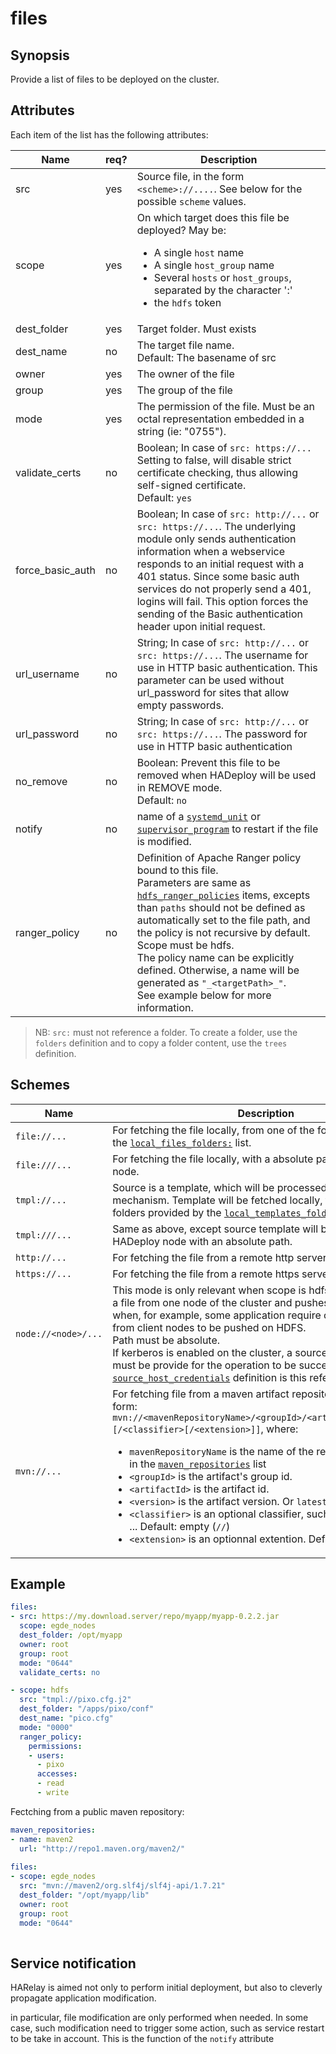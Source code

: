 # files

## Synopsis

Provide a list of files to be deployed on the cluster.

## Attributes

Each item of the list has the following attributes:

Name | req? | 	Description
--- | ---  | ---
src|yes|Source file, in the form `<scheme>://....`. See below for the possible `scheme` values.
scope|yes|On which target does this file be deployed? May be:<ul><li>A single `host` name</li><li>A single `host_group` name</li><li>Several `hosts` or `host_groups`, separated by the character ':'</li><li>the `hdfs` token</li></ul>
dest_folder|yes|Target folder. Must exists
dest_name|no|The target file name.<br>Default: The basename of src
owner|yes|The owner of the file
group|yes|The group of the file
mode|yes|The permission of the file. Must be an octal representation embedded in a string (ie: "0755").
validate_certs|no|Boolean; In case of `src: https://...` Setting to false, will disable strict certificate checking, thus allowing self-signed certificate.<br>Default: `yes`
force_basic_auth|no|Boolean; In case of `src: http://...` or `src: https://...`. The underlying module only sends authentication information when a webservice responds to an initial request with a 401 status. Since some basic auth services do not properly send a 401, logins will fail. This option forces the sending of the Basic authentication header upon initial request.
url_username|no|String; In case of `src: http://...` or `src: https://...`. The username for use in HTTP basic authentication. This parameter can be used without url_password for sites that allow empty passwords.
url_password|no|String; In case of `src: http://...` or `src: https://...`. The password for use in HTTP basic authentication
no_remove|no|Boolean: Prevent this file to be removed when HADeploy will be used in REMOVE mode.<br>Default: `no`
notify|no|name of a [`systemd_unit`](../services/systemd_units) or [`supervisor_program`](../services/supervisor_programs) to restart if the file is modified.
ranger\_policy|no|Definition of Apache Ranger policy bound to this file. <br>Parameters are same as [`hdfs_ranger_policies`](../ranger/hdfs_ranger_policies) items, excepts than `paths` should not be defined as automatically set to the file path, and the policy is not recursive by default.<br>Scope must be hdfs.<br>The policy name can be explicitly defined. Otherwise, a name will be generated as `"_<targetPath>_"`.<br>See example below for more information.

> NB: `src:` must not reference a folder. To create a folder, use the `folders` definition and to copy a folder content, use the `trees` definition.

## Schemes

Name | Description
--- |--- 
`file://...` |For fetching the file locally, from one of the folder provided by the [`local_files_folders:`](./local_files_folders) list.
`file:///...` |For fetching the file locally, with a absolute path on the HADeploy node.
`tmpl://...` |Source is a template, which will be processed by Ansible/Jinja2 mechanism. Template will be fetched locally, from one of the folders provided by the [`local_templates_folders:`](./local_templates_folders) list.
`tmpl:///...` |Same as above, except source template will be fetched from the HADeploy node with an absolute path.
`http://...` |For fetching the file from a remote http server.
`https://...` |For fetching the file from a remote https server.
`node://<node>/...` |This mode is only relevant when scope is hdfs. It allows grabbing a file from one node of the cluster and pushes it to HDFS. Useful when, for example, some application require configuration files from client nodes to be pushed on HDFS.<br>Path must be absolute.<br>If kerberos is enabled on the cluster, a source host credential must be provide for the operation to be successful. See [`source_host_credentials`](../hdfs/source_host_credentials) definition is this reference part.
`mvn://...` |For fetching file from a maven artifact repository. Must be in the form:<br>`mvn://<mavenRepositoryName>/<groupId>/<artifactId>/<version>[/<classifier>[/<extension>]]`, where:<ul><li>`mavenRepositoryName` is the name of the repository definition in the [`maven_repositories`](./maven_repositories) list</li><li>`<groupId>` is the artifact's group id.</li><li>`<artifactId>` is the artifact id.</li><li>`<version>` is the artifact version. Or `latest`.</li><li>`<classifier>` is an optional classifier, such as `docs`, `sources`, ... Default: empty (`//`)</li><li>`<extension>` is an optionnal extention. Default to `jar`</li></ul>  

## Example

```yaml
files:
- src: https://my.download.server/repo/myapp/myapp-0.2.2.jar
  scope: egde_nodes
  dest_folder: /opt/myapp
  owner: root
  group: root
  mode: "0644"
  validate_certs: no

- scope: hdfs
  src: "tmpl://pixo.cfg.j2" 
  dest_folder: "/apps/pixo/conf"
  dest_name: "pico.cfg"
  mode: "0000"
  ranger_policy:
    permissions:
    - users:
      - pixo
      accesses:
      - read
      - write
```

Fectching from a public maven repository:

```yaml
maven_repositories:
- name: maven2
  url: "http://repo1.maven.org/maven2/"
  
files:  
- scope: egde_nodes
  src: "mvn://maven2/org.slf4j/slf4j-api/1.7.21"
  dest_folder: "/opt/myapp/lib" 
  owner: root
  group: root
  mode: "0644" 
  
```

## Service notification

HARelay is aimed not only to perform initial deployment, but also to cleverly propagate application modification. 

in particular, file modification are only performed when needed. In some case, such modification need to trigger some action, such as service restart to be take in account. This is the function of the `notify` attribute
